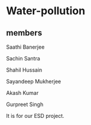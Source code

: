 # Water-pollution

## members
Saathi Banerjee

Sachin Santra

Shahil Hussain

Sayandeep Mukherjee

Akash Kumar

Gurpreet Singh

It is for our ESD project.
